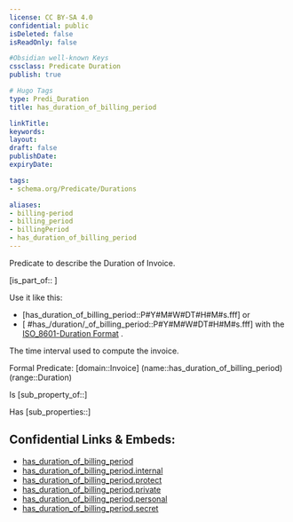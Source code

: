 ```yaml
---
license: CC BY-SA 4.0
confidential: public
isDeleted: false
isReadOnly: false

#Obsidian well-known Keys
cssclass: Predicate Duration
publish: true

# Hugo Tags
type: Predi_Duration
title: has_duration_of_billing_period

linkTitle: 
keywords: 
layout: 
draft: false
publishDate:
expiryDate: 

tags:
- schema.org/Predicate/Durations

aliases:
- billing-period
- billing_period
- billingPeriod
- has_duration_of_billing_period
---
```


Predicate to describe the Duration of Invoice.

[is_part_of:: ]

Use it like this: 
- [has_duration_of_billing_period::P#Y#M#W#DT#H#M#s.fff] or 
- [ #has_/duration/_of_billing_period::P#Y#M#W#DT#H#M#s.fff] with the [ISO_8601-Duration Format](../../../ISO/ISO_8601-Date_Time) .

The time interval used to compute the invoice.

Formal Predicate: 
[domain::Invoice]
(name::has_duration_of_billing_period)
(range::Duration)

Is [sub_property_of::]

Has [sub_properties::]


## Confidential Links & Embeds: 
- [has_duration_of_billing_period](../../../../_public/schema.org/Predicate/Durations/has_duration_of_billing_period.md) 
- [has_duration_of_billing_period.internal](../../../../_internal/schema.org/Predicate/Durations/has_duration_of_billing_period.internal.md) 
- [has_duration_of_billing_period.protect](../../../../_protect/schema.org/Predicate/Durations/has_duration_of_billing_period.protect.md) 
- [has_duration_of_billing_period.private](../../../../_private/schema.org/Predicate/Durations/has_duration_of_billing_period.private.md) 
- [has_duration_of_billing_period.personal](../../../../_personal/schema.org/Predicate/Durations/has_duration_of_billing_period.personal.md) 
- [has_duration_of_billing_period.secret](../../../../_secret/schema.org/Predicate/Durations/has_duration_of_billing_period.secret.md) 
